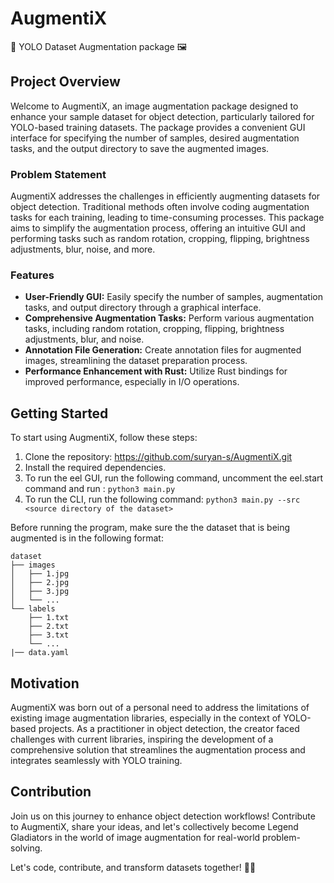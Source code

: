 # AugmentiX
🚀 YOLO Dataset Augmentation package 🖼️

## Project Overview

Welcome to AugmentiX, an image augmentation package designed to enhance your sample dataset for object detection, 
particularly tailored for YOLO-based training datasets. The package provides a convenient GUI interface for specifying 
the number of samples, desired augmentation tasks, and the output directory to save the augmented images.

### Problem Statement

AugmentiX addresses the challenges in efficiently augmenting datasets for object detection. Traditional methods often 
involve coding augmentation tasks for each training, leading to time-consuming processes. This package aims to simplify 
the augmentation process, offering an intuitive GUI and performing tasks such as random rotation, cropping, flipping, 
brightness adjustments, blur, noise, and more.

### Features

- **User-Friendly GUI:** Easily specify the number of samples, augmentation tasks, and output directory through a graphical interface.
- **Comprehensive Augmentation Tasks:** Perform various augmentation tasks, including random rotation, cropping, flipping, brightness adjustments, blur, and noise.
- **Annotation File Generation:** Create annotation files for augmented images, streamlining the dataset preparation process.
- **Performance Enhancement with Rust:** Utilize Rust bindings for improved performance, especially in I/O operations.

## Getting Started

To start using AugmentiX, follow these steps:

1. Clone the repository: https://github.com/suryan-s/AugmentiX.git
2. Install the required dependencies.
3. To run the eel GUI, run the following command, uncomment the eel.start command and run : `python3 main.py`
4. To run the CLI, run the following command: `python3 main.py --src <source directory of the dataset>`


Before running the program, make sure the the dataset that is being augmented is in the following format:

```
dataset
├── images
│   ├── 1.jpg
│   ├── 2.jpg
│   ├── 3.jpg
│   └── ...
└── labels
    ├── 1.txt
    ├── 2.txt
    ├── 3.txt
    └── ...
|── data.yaml
```
## Motivation

AugmentiX was born out of a personal need to address the limitations of existing image augmentation libraries,
especially in the context of YOLO-based projects.
As a practitioner in object detection, the creator faced challenges with current libraries,
inspiring the development of a comprehensive solution that streamlines the augmentation process 
and integrates seamlessly with YOLO training.

## Contribution

Join us on this journey to enhance object detection workflows!
Contribute to AugmentiX, share your ideas,
and let's collectively become Legend Gladiators in the world of image augmentation for real-world problem-solving.

Let's code, contribute, and transform datasets together! 🚀🔧